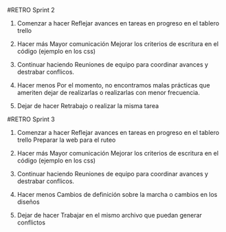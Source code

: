 #RETRO Sprint 2

1. Comenzar a hacer
    Reflejar avances en tareas en progreso en el tablero trello

2. Hacer más
    Mayor comunicación
    Mejorar los criterios de escritura en el código (ejemplo en los css)

3. Continuar haciendo
    Reuniones de equipo para coordinar avances y destrabar conflicos.

4. Hacer menos
    Por el momento, no encontramos malas prácticas que ameriten dejar de realizarlas o realizarlas con menor frecuencia.

5. Dejar de hacer
    Retrabajo o realizar la misma tarea



#RETRO Sprint 3

1. Comenzar a hacer
    Reflejar avances en tareas en progreso en el tablero trello
    Preparar la web para el ruteo

2. Hacer más
    Mayor comunicación
    Mejorar los criterios de escritura en el código (ejemplo en los css)

3. Continuar haciendo
    Reuniones de equipo para coordinar avances y destrabar conflicos.

4. Hacer menos
   Cambios de definición sobre la marcha o cambios en los diseños

5. Dejar de hacer
    Trabajar en el mismo archivo que puedan generar conflictos
